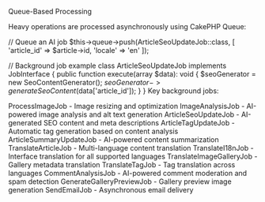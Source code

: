 Queue-Based Processing

Heavy operations are processed asynchronously using CakePHP Queue:

// Queue an AI job
$this->queue->push(ArticleSeoUpdateJob::class, [
    'article_id' => $article->id,
    'locale' => 'en'
]);

// Background job example
class ArticleSeoUpdateJob implements JobInterface {
    public function execute(array $data): void {
        $seoGenerator = new SeoContentGenerator();
        $seoGenerator->generateSeoContent($data['article_id']);
    }
}
Key background jobs:

ProcessImageJob - Image resizing and optimization
ImageAnalysisJob - AI-powered image analysis and alt text generation
ArticleSeoUpdateJob - AI-generated SEO content and meta descriptions
ArticleTagUpdateJob - Automatic tag generation based on content analysis
ArticleSummaryUpdateJob - AI-powered content summarization
TranslateArticleJob - Multi-language content translation
TranslateI18nJob - Interface translation for all supported languages
TranslateImageGalleryJob - Gallery metadata translation
TranslateTagJob - Tag translation across languages
CommentAnalysisJob - AI-powered comment moderation and spam detection
GenerateGalleryPreviewJob - Gallery preview image generation
SendEmailJob - Asynchronous email delivery